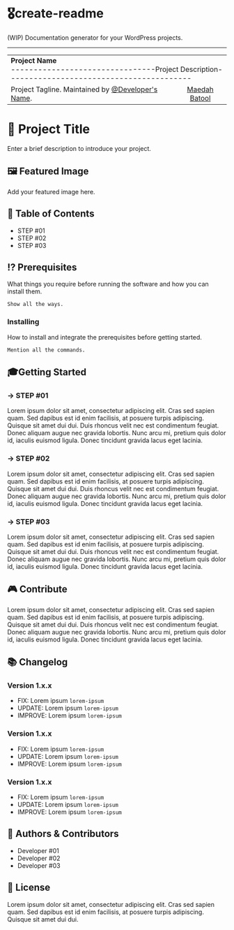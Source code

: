# 🎖create-readme
(WIP) Documentation generator for your WordPress projects.

---
<table width='100%'>
    <tr>
        <td align='left' width='100%' colspan='2'>
            <strong>Project Name</strong><br />
            --------------------------------Project Description-----------------------------------------
        </td>
    </tr>
    <tr>
        <td>
            Project Tagline. Maintained by <a href='https://github.com/maedahbatool'>@Developer's Name</a>.
        </td>
        <td align='center'>
        <a href='https://MaedahBatool.com/'> Maedah Batool</a>
            </a>
        </td>
    </tr>
</table>

# 🍒 Project Title
Enter a brief description to introduce your project.

## 🖼 Featured Image
Add your featured image here.

## 📶 Table of Contents
- STEP #01
- STEP #02
- STEP #03

## ⁉️ Prerequisites
What things you require before running the software and how you can install them.

```
Show all the ways.
```
### Installing
How to install and integrate the prerequisites before getting started.
```
Mention all the commands.
```


## 🎓Getting Started

### → STEP #01

Lorem ipsum dolor sit amet, consectetur adipiscing elit. Cras sed sapien quam. Sed dapibus est id enim facilisis, at posuere turpis adipiscing. Quisque sit amet dui dui.
Duis rhoncus velit nec est condimentum feugiat. Donec aliquam augue nec gravida lobortis. Nunc arcu mi, pretium quis dolor id, iaculis euismod ligula. Donec tincidunt gravida lacus eget lacinia.

### → STEP #02

Lorem ipsum dolor sit amet, consectetur adipiscing elit. Cras sed sapien quam. Sed dapibus est id enim facilisis, at posuere turpis adipiscing. Quisque sit amet dui dui.
Duis rhoncus velit nec est condimentum feugiat. Donec aliquam augue nec gravida lobortis. Nunc arcu mi, pretium quis dolor id, iaculis euismod ligula. Donec tincidunt gravida lacus eget lacinia.

### → STEP #03

Lorem ipsum dolor sit amet, consectetur adipiscing elit. Cras sed sapien quam. Sed dapibus est id enim facilisis, at posuere turpis adipiscing. Quisque sit amet dui dui.
Duis rhoncus velit nec est condimentum feugiat. Donec aliquam augue nec gravida lobortis. Nunc arcu mi, pretium quis dolor id, iaculis euismod ligula. Donec tincidunt gravida lacus eget lacinia.

## 🎮 Contribute
Lorem ipsum dolor sit amet, consectetur adipiscing elit. Cras sed sapien quam. Sed dapibus est id enim facilisis, at posuere turpis adipiscing. Quisque sit amet dui dui.
Duis rhoncus velit nec est condimentum feugiat. Donec aliquam augue nec gravida lobortis. Nunc arcu mi, pretium quis dolor id, iaculis euismod ligula. Donec tincidunt gravida lacus eget lacinia.

## 📚 Changelog

### Version 1.x.x
- FIX: Lorem ipsum `lorem-ipsum`
- UPDATE: Lorem ipsum `lorem-ipsum`
- IMPROVE: Lorem ipsum `lorem-ipsum`

### Version 1.x.x
- FIX: Lorem ipsum `lorem-ipsum`
- UPDATE: Lorem ipsum `lorem-ipsum`
- IMPROVE: Lorem ipsum `lorem-ipsum`

### Version 1.x.x 
- FIX: Lorem ipsum `lorem-ipsum`
- UPDATE: Lorem ipsum `lorem-ipsum`
- IMPROVE: Lorem ipsum `lorem-ipsum`

## 🤖 Authors & Contributors
- Developer #01 
- Developer #02
- Developer #03

## 🚨 License
Lorem ipsum dolor sit amet, consectetur adipiscing elit. Cras sed sapien quam. Sed dapibus est id enim facilisis, at posuere turpis adipiscing. Quisque sit amet dui dui.
